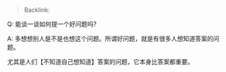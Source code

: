 > Backlink: 

Q: 能谈一谈如何提一个好问题吗?

A: 多想想别人是不是也想这个问题。所谓好问题，就是有很多人想知道答案的问题。  
  
尤其是人们【不知道自己想知道】答案的问题，它本身比答案都重要。
